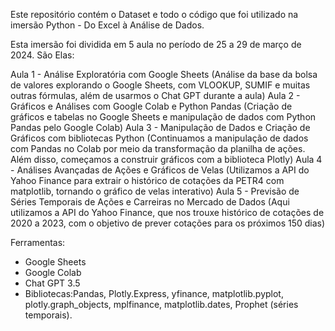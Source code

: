 Este repositório contém o Dataset e todo o código que foi utilizado na imersão Python - Do Excel à Análise de Dados. 

Esta imersão foi dividida em 5 aula no período de 25 a 29 de março de 2024. São Elas:

Aula 1 - Análise Exploratória com Google Sheets (Análise da base da bolsa de valores explorando o Google Sheets, com VLOOKUP, SUMIF e muitas outras fórmulas, além de usarmos o Chat GPT durante a aula)
Aula 2 - Gráficos e Análises com Google Colab e Python Pandas (Criação de gráficos e tabelas no Google Sheets e manipulação de dados com Python Pandas pelo Google Colab)
Aula 3 - Manipulação de Dados e Criação de Gráficos com bibliotecas Python (Continuamos a manipulação de dados com Pandas no Colab por meio da transformação da planilha de ações. Além disso, começamos a construir gráficos com a biblioteca Plotly)
Aula 4 - Análises Avançadas de Ações e Gráficos de Velas (Utilizamos a API do Yahoo Finance para extrair o histórico de cotações da PETR4 com matplotlib, tornando o gráfico de velas interativo)
Aula 5 - Previsão de Séries Temporais de Ações e Carreiras no Mercado de Dados (Aqui utilizamos a API do Yahoo Finance, que nos trouxe histórico de cotações de 2020 a 2023, com o objetivo de prever cotações para os próximos 150 dias)

Ferramentas:
- Google Sheets
- Google Colab
- Chat GPT 3.5
- Bibliotecas:Pandas, Plotly.Express, yfinance, matplotlib.pyplot, plotly.graph_objects, mplfinance, matplotlib.dates, Prophet (séries temporais).
